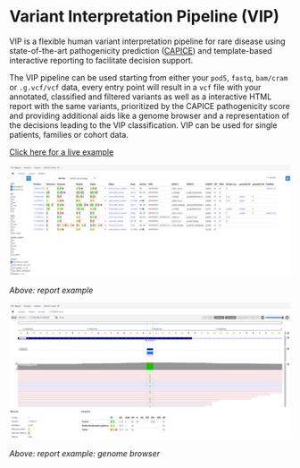 # Variant Interpretation Pipeline (VIP)
VIP is a flexible human variant interpretation pipeline for rare disease using state-of-the-art pathogenicity prediction ([CAPICE](https://github.com/molgenis/capice)) and template-based interactive reporting to facilitate decision support.

The VIP pipeline can be used starting from either your `pod5`, `fastq`, `bam/cram` or `.g.vcf/vcf` data,
every entry point will result in a `vcf` file with your annotated, classified and filtered variants 
as well as a interactive HTML report with the same variants, prioritized by the CAPICE pathogenicity score 
and providing additional aids like a genome browser and a representation of the decisions leading to the VIP classification.
VIP can be used for single patients, families or cohort data.

[Click here for a live example](vip_giab_hg001.html)

![Example report](img/report_example.png)

*Above: report example*

![Example report](img/report_example_variant.png)

*Above: report example: genome browser*